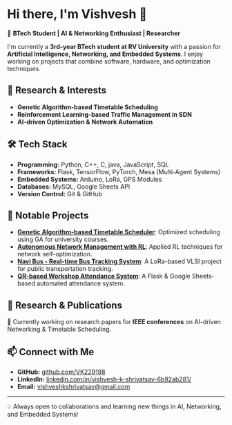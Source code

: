 # Hi there, I'm Vishvesh 👋

🚀 **BTech Student | AI & Networking Enthusiast | Researcher**

I'm currently a **3rd-year BTech student at RV University** with a passion for **Artificial Intelligence, Networking, and Embedded Systems**. I enjoy working on projects that combine software, hardware, and optimization techniques.

## 🔬 Research & Interests
- **Genetic Algorithm-based Timetable Scheduling**  
- **Reinforcement Learning-based Traffic Management in SDN**  
- **AI-driven Optimization & Network Automation**

## 🛠️ Tech Stack
- **Programming:** Python, C++, C, java, JavaScript, SQL  
- **Frameworks:** Flask, TensorFlow, PyTorch, Mesa (Multi-Agent Systems)  
- **Embedded Systems:** Arduino, LoRa, GPS Modules  
- **Databases:** MySQL, Google Sheets API  
- **Version Control:** Git & GitHub  

## 📌 Notable Projects
- **[Genetic Algorithm-based Timetable Scheduler](https://github.com/VK229198/Timetable_Generator)**: Optimized scheduling using GA for university courses.  
- **[Autonomous Network Management with RL](https://github.com/VK229198/Traffic-Management-with-RL)**: Applied RL techniques for network self-optimization.  
- **[Navi Bus - Real-time Bus Tracking System](https://github.com/VK229198/Navi_Bus)**: A LoRa-based VLSI project for public transportation tracking.  
- **[QR-based Workshop Attendance System](https://github.com/VK229198/QR_Attendance)**: A Flask & Google Sheets-based automated attendance system.  

## 📄 Research & Publications
📖 Currently working on research papers for **IEEE conferences** on AI-driven Networking & Timetable Scheduling.

## 📫 Connect with Me
- **GitHub:** [github.com/VK229198](https://github.com/VK229198)
- **LinkedIn:** [linkedin.com/in/vishvesh-k-shrivatsav-6b92ab281/](https://www.linkedin.com/in/vishvesh-k-shrivatsav-6b92ab281/)
- **Email:** vishveshkshrivatsav@gmail.com

---
💡 Always open to collaborations and learning new things in AI, Networking, and Embedded Systems!
